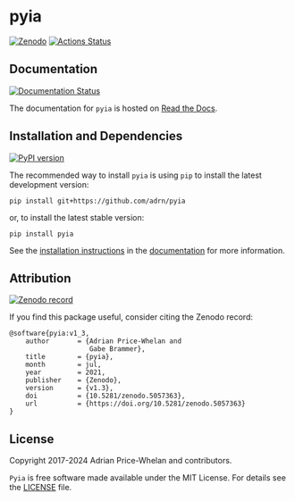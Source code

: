 # pyia

[![Zenodo][zenodo-badge]][zenodo-link]
[![Actions Status][actions-badge]][actions-link]

<!-- SPHINX-START -->

<!-- prettier-ignore-start -->
[actions-badge]:            https://github.com/adrn/pyia/workflows/CI/badge.svg
[actions-link]:             https://github.com/adrn/pyia/actions
[conda-badge]:              https://img.shields.io/conda/vn/conda-forge/pyia
[conda-link]:               https://github.com/conda-forge/pyia-feedstock
[github-discussions-badge]: https://img.shields.io/static/v1?label=Discussions&message=Ask&color=blue&logo=github
[github-discussions-link]:  https://github.com/adrn/pyia/discussions
[pypi-link]:                https://pypi.org/project/pyia/
[pypi-platforms]:           https://img.shields.io/pypi/pyversions/pyia
[pypi-version]:             https://img.shields.io/pypi/v/pyia
[rtd-badge]:                https://readthedocs.org/projects/pyia/badge/?version=latest
[rtd-link]:                 https://pyia.readthedocs.io/en/latest/?badge=latest
[zenodo-badge]:             https://zenodo.org/badge/DOI/10.5281/zenodo.1228136.svg
[zenodo-link]:              https://doi.org/10.5281/zenodo.1228136

<!-- prettier-ignore-end -->

## Documentation

[![Documentation Status][rtd-badge]][rtd-link]

The documentation for `pyia` is hosted on [Read the Docs](http://pyia.rtfd.io).

## Installation and Dependencies

[![PyPI version][pypi-version]][pypi-link]

The recommended way to install `pyia` is using `pip` to install the latest
development version:

    pip install git+https://github.com/adrn/pyia

or, to install the latest stable version:

    pip install pyia

See the [installation instructions](http://pyia.rtfd.io/en/latest/install.html)
in the [documentation](http://pyia.rtfd.io) for more information.

## Attribution

[![Zenodo record][zenodo-badge]][zenodo-link]

If you find this package useful, consider citing the Zenodo record:

    @software{pyia:v1_3,
        author       = {Adrian Price-Whelan and
                        Gabe Brammer},
        title        = {pyia},
        month        = jul,
        year         = 2021,
        publisher    = {Zenodo},
        version      = {v1.3},
        doi          = {10.5281/zenodo.5057363},
        url          = {https://doi.org/10.5281/zenodo.5057363}
    }

## License

Copyright 2017-2024 Adrian Price-Whelan and contributors.

`Pyia` is free software made available under the MIT License. For details see
the [LICENSE](https://github.com/adrn/pyia/blob/master/LICENSE) file.
